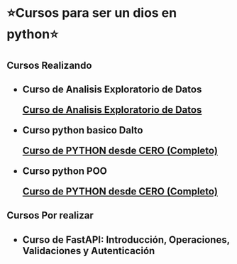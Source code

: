 <h1>⭐Cursos para ser un dios en python⭐</h1>
<h2>Cursos Realizando<h2>
<ul>
    <li>
        <p>Curso de Analisis Exploratorio de Datos</p>
        <a href="https://platzi.com/cursos/analisis-exploratorio-datos/">Curso de Analisis Exploratorio de Datos</a>
    </li>
    <li>
        <p>Curso python basico Dalto</p>
        <a href="https://www.youtube.com/watch?v=nKPbfIU442g&t=1s">Curso de PYTHON desde CERO (Completo)</a>
    </li>
    <li>
        <p>Curso python POO</p>
        <a href="https://www.youtube.com/watch?v=nKPbfIU442g&t=1s">Curso de PYTHON desde CERO (Completo)</a>
    </li>
</ul>

<h2>Cursos Por realizar<h2>
<ul>
    <li>
        <p>Curso de FastAPI: Introducción, Operaciones, Validaciones y Autenticación</p>
    </li>
</ul>